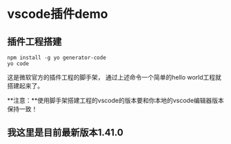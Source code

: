 # vscode插件demo

## 插件工程搭建

```
npm install -g yo generator-code
yo code
```

这是微软官方的插件工程的脚手架， 通过上述命令一个简单的hello world工程就搭建起来了。

**注意：**使用脚手架搭建工程的vscode的版本要和你本地的vscode编辑器版本保持一致！

我这里是目前最新版本1.41.0
---

